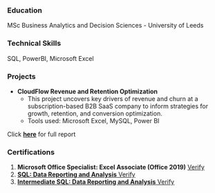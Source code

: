 ### Education
MSc Business Analytics and Decision Sciences - University of Leeds

### Technical Skills
SQL, PowerBI, Microsoft Excel

### Projects
- **CloudFlow Revenue and Retention Optimization**
  - This project uncovers key drivers of revenue and churn at a subscription-based B2B SaaS company to inform strategies for growth, retention, and conversion optimization.
  - Tools used: Microsoft Excel, MySQL, Power BI

Click [**here**](https://github.com/savantadarsh/SQL) for full report





### Certifications
1. **Microsoft Office Specialist: Excel Associate (Office 2019)** [<u>Verify<u>](https://www.credly.com/badges/14bbd20b-611c-49cd-8790-c23d01e0189f/linked_in_profile)
3. **SQL: Data Reporting and Analysis** [<u>Verify</u>](https://www.linkedin.com/learning/certificates/377288960a11c79cc7e3234af8529dba2c8a52334cb90df1e644831ab2275a2b)
4. **Intermediate SQL: Data Reporting and Analysis** [<u>Verify</u>](https://www.linkedin.com/learning/certificates/d693f593adbd006453d9eaf6d3a352a7fe5ff4068ad9c04c86370832efd7b9c2)


